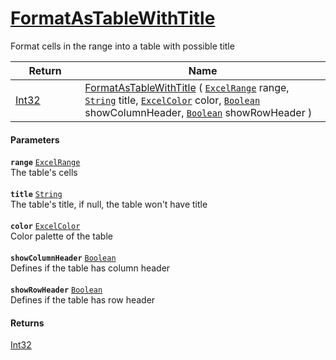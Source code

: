 # [FormatAsTableWithTitle](./ExcelHelper--FormatAsTableWithTitle.md)

Format cells in the range into a table with possible title

| Return<div><a href="#"><img width=225></a></div> | Name<div><a href="#"><img width=525></a></div> | 
| --- | --- | 
| [Int32](https://docs.microsoft.com/en-us/dotnet/api/System.Int32) | [FormatAsTableWithTitle](./ExcelHelper--FormatAsTableWithTitle.md) ( [`ExcelRange`](./ExcelHelper--FormatAsTableWithTitle.md) range, [`String`](https://docs.microsoft.com/en-us/dotnet/api/System.String) title, [`ExcelColor`](./../Excel/ExcelColor.md) color, [`Boolean`](https://docs.microsoft.com/en-us/dotnet/api/System.Boolean) showColumnHeader, [`Boolean`](https://docs.microsoft.com/en-us/dotnet/api/System.Boolean) showRowHeader ) | 


#### Parameters
**`range`**  [`ExcelRange`](./ExcelHelper--FormatAsTableWithTitle.md)<br>The table's cells<br><br>**`title`**  [`String`](https://docs.microsoft.com/en-us/dotnet/api/System.String)<br>The table's title, if null, the table won't have title<br><br>**`color`**  [`ExcelColor`](./../Excel/ExcelColor.md)<br>Color palette of the table<br><br>**`showColumnHeader`**  [`Boolean`](https://docs.microsoft.com/en-us/dotnet/api/System.Boolean)<br>Defines if the table has column header<br><br>**`showRowHeader`**  [`Boolean`](https://docs.microsoft.com/en-us/dotnet/api/System.Boolean)<br>Defines if the table has row header
#### Returns
[Int32](https://docs.microsoft.com/en-us/dotnet/api/System.Int32)<br>
